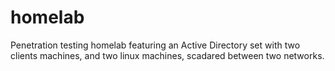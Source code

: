 # homelab
Penetration testing homelab featuring an Active Directory set with two clients machines, and two linux machines, scadared between two networks.
